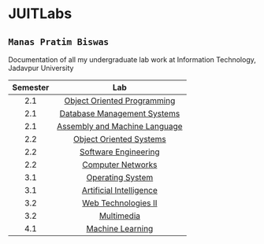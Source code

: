 # JUITLabs

## ``` Manas Pratim Biswas ```


Documentation of all my undergraduate lab work at Information Technology, Jadavpur University


|Semester | Lab   |  
|:-----:|:-----:|
| 2.1 | [Object Oriented Programming](https://github.com/sanam2405/OOPLabs) |
| 2.1 | [Database Management Systems](https://github.com/sanam2405/DBMSLabs) |
| 2.1 | [Assembly and Machine Language](https://github.com/sanam2405/ASMLabs)|
| 2.2 | [Object Oriented Systems](https://github.com/sanam2405/OOSLabs) |
| 2.2 | [Software Engineering](https://github.com/sanam2405/SoftwareEngineeringLabs) |
| 2.2 | [Computer Networks](https://github.com/sanam2405/ComputerNetworksLabs) |
| 3.1 | [Operating System](https://github.com/sanam2405/OperatingSystemLabs) |
| 3.1 | [Artificial Intelligence](https://github.com/sanam2405/ArtificialIntelligenceLabs) |
| 3.2 | [Web Technologies II](https://github.com/sanam2405/WebTechnologyLabs) |
| 3.2 | [Multimedia](https://github.com/sanam2405/MultimediaLabs) |
| 4.1 | [Machine Learning](https://github.com/sanam2405/MachineLearningLabs) |